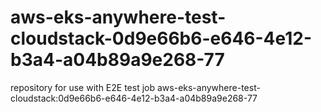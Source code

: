 # aws-eks-anywhere-test-cloudstack-0d9e66b6-e646-4e12-b3a4-a04b89a9e268-77
repository for use with E2E test job aws-eks-anywhere-test-cloudstack:0d9e66b6-e646-4e12-b3a4-a04b89a9e268-77
